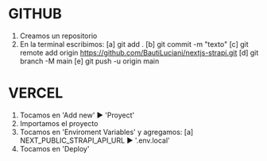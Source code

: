 # GITHUB
1. Creamos un repositorio
2. En la terminal escribimos: 
[a] git add .
[b] git commit -m "texto"
[c] git remote add origin https://github.com/BautiLuciani/nextjs-strapi.git
[d] git branch -M main
[e] git push -u origin main

# VERCEL
1. Tocamos en 'Add new' ► 'Proyect'
2. Importamos el proyecto
3. Tocamos en 'Enviroment Variables' y agregamos:
[a] NEXT_PUBLIC_STRAPI_API_URL ► '.env.local'
4. Tocamos en 'Deploy'